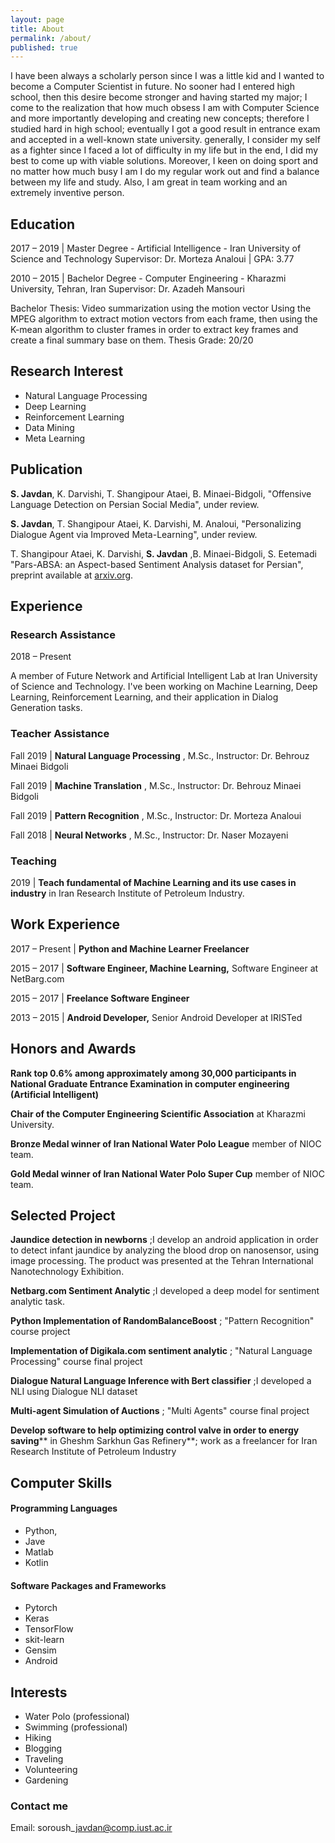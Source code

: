 ```yaml
---
layout: page
title: About
permalink: /about/
published: true
---
```


I have been always a scholarly person since I was a little kid and I wanted to become a Computer Scientist in future. No sooner had I entered high school, then this desire become stronger and having started my major; I come to the realization that how much obsess I am with Computer Science and more importantly developing and creating new concepts; therefore I studied hard in high school; eventually I got a good result in entrance exam and accepted in a well-known state university. generally, I consider my self as a fighter since I faced a lot of difficulty in my life but in the end, I did my best to come up with viable solutions.  Moreover, I keen on doing sport and no matter how much busy I am I do my regular work out and find a balance between my life and study. Also, I am great in team working and an extremely inventive person.



## Education

2017 – 2019 \| Master Degree - Artificial Intelligence - Iran University of Science and Technology
Supervisor: Dr. Morteza Analoui \| GPA: 3.77

2010 – 2015 \| Bachelor Degree - Computer Engineering -	Kharazmi University, Tehran, Iran
Supervisor: Dr. Azadeh Mansouri

Bachelor Thesis: Video summarization using the motion vector
Using the MPEG algorithm to extract motion vectors from each frame, then using the K-mean algorithm to cluster frames in order to extract key frames and create a final summary base on them.
Thesis Grade: 20/20

## Research Interest

- Natural Language Processing
- Deep Learning
- Reinforcement Learning
- Data Mining
- Meta Learning

## Publication

**S. Javdan**, K. Darvishi, T. Shangipour Ataei, B. Minaei-Bidgoli, &quot;Offensive Language Detection on Persian Social Media&quot;, under review.

**S. Javdan**, T. Shangipour Ataei, K. Darvishi, M. Analoui, &quot;Personalizing Dialogue Agent via Improved Meta-Learning&quot;, under review.

T. Shangipour Ataei, K. Darvishi, **S. Javdan** ,B. Minaei-Bidgoli, S. Eetemadi &quot;Pars-ABSA: an Aspect-based Sentiment Analysis dataset for Persian&quot;, preprint available at [arxiv.org](https://arxiv.org/pdf/1908.01815.pdf).

## Experience

### Research Assistance

2018 – Present

A member of Future Network and Artificial Intelligent Lab at Iran University of Science and Technology. I&#39;ve been working on Machine Learning, Deep Learning, Reinforcement Learning, and their application in Dialog Generation tasks.

### Teacher Assistance

Fall 2019 \| **Natural Language Processing** , M.Sc., Instructor: Dr. Behrouz Minaei Bidgoli

Fall 2019 \| **Machine Translation** , M.Sc., Instructor: Dr. Behrouz Minaei Bidgoli

Fall 2019 \| **Pattern Recognition** , M.Sc., Instructor: Dr. Morteza Analoui

Fall 2018 \| **Neural Networks** , M.Sc., Instructor: Dr. Naser Mozayeni

### Teaching

2019  \|  **Teach fundamental of Machine Learning and its use cases in industry** in Iran Research Institute of Petroleum Industry.

## Work Experience

2017 – Present \| **Python and Machine Learner Freelancer**

2015 – 2017 \| **Software Engineer, Machine Learning,** Software Engineer at NetBarg.com

2015 – 2017 \| **Freelance Software Engineer**

2013 – 2015 \| **Android Developer,** Senior Android Developer at IRISTed

## Honors and Awards

**Rank top 0.6% among approximately among 30,000 participants in National Graduate Entrance Examination in computer engineering (Artificial Intelligent)**

**Chair of the Computer Engineering Scientific Association** at Kharazmi University.

**Bronze Medal winner of Iran National Water Polo League** member of NIOC team.

**Gold Medal winner of Iran National Water Polo Super Cup** member of NIOC team.

## Selected Project

**Jaundice detection in newborns** ;I develop an android application in order to detect infant jaundice by analyzing the blood drop on nanosensor, using image processing. The product was presented at the Tehran International Nanotechnology Exhibition.

**Netbarg.com Sentiment Analytic** ;I developed a deep model for sentiment analytic task.

**Python Implementation of RandomBalanceBoost** ; &quot;Pattern Recognition&quot; course project

**Implementation of Digikala.com sentiment analytic** ; &quot;Natural Language Processing&quot; course final project

**Dialogue Natural Language Inference with Bert classifier** ;I developed a NLI using Dialogue NLI dataset

**Multi-agent Simulation of Auctions** ; &quot;Multi Agents&quot; course final project

**Develop software to help optimizing control valve in order to energy saving**** in Gheshm Sarkhun Gas Refinery**; work as a freelancer for Iran Research Institute of Petroleum Industry

## Computer Skills

#### Programming Languages              
- Python,
- Jave
- Matlab
- Kotlin

#### Software Packages and Frameworks
- Pytorch
- Keras
- TensorFlow
- skit-learn
- Gensim
- Android 


## Interests

- Water Polo (professional)
- Swimming (professional)
- Hiking
- Blogging
- Traveling
- Volunteering
- Gardening

### Contact me
Email: soroush\_javdan@comp.iust.ac.ir
